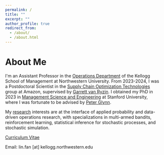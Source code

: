 ```yaml
---
permalink: /
title: ""
excerpt: ""
author_profile: true
redirect_from: 
  - /about/
  - /about.html
---
```


About Me
======
I'm an Assistant Professor in the [Operations Department](https://www.kellogg.northwestern.edu/faculty/academics/operations.aspx) of the Kellogg School of Management at Northwestern University. From 2023-2024, I was a Postdoctoral Scientist in the [Supply Chain Optimization Technologies](https://www.amazon.science/tag/supply-chain-optimization-technologies) group at Amazon, supervised by [Garrett van Ryzin](https://scholar.google.com/citations?user=7KI2Fa8AAAAJ&hl=en). I obtained my PhD in 2023 in [Management Science and Engineering](https://msande.stanford.edu/) at Stanford University, where I was fortunate to be advised by [Peter Glynn](https://web.stanford.edu/~glynn/).

My [research](https://linfanf.github.io/research/) interests are at the interface of applied probability and data-driven operations research, with specializations in multi-armed bandits, reinforcement learning, statistical inference for stochastic processes, and stochastic simulation.

[Curriculum Vitae](https://linfanf.github.io/files/LinFan_CV.pdf)

Email: lin.fan [at] kellogg.northwestern.edu


